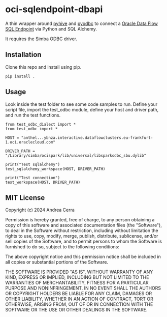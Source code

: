 oci-sqlendpoint-dbapi
================

A thin wrapper around [pyhive](<https://github.com/dropbox/PyHive>) and [pyodbc](https://github.com/mkleehammer/pyodbc>) to connect a [Oracle Data Flow SQL Endpoint](https://docs.oracle.com/en-us/iaas/data-flow/using/sql-endpoints.htm) via Python and SQL Alchemy.

It requires the Simba ODBC driver.

Installation
------------

Clone this repo and install using pip.

    pip install .

Usage
------------
Look inside the test folder to see some code samples to run. Define your script file, import the test_odbc module, define your host and driver path, and run the test functions.

    from test_odbc_dialect import *
    from test_odbc import *

    HOST = "anthel...ybnza.interactive.dataflowclusters.eu-frankfurt-1.oci.oraclecloud.com"

    DRIVER_PATH = "/Library/simba/ocispark/lib/universal/libsparkodbc_sbu.dylib"

    print("Test sqlalchemy")
    test_sqlalchemy_workspace(HOST, DRIVER_PATH)

    print("Test connection")
    test_workspace(HOST, DRIVER_PATH)

MIT License
------------

Copyright (c) 2024 Andrea Cerra

Permission is hereby granted, free of charge, to any person obtaining a copy
of this software and associated documentation files (the "Software"), to deal
in the Software without restriction, including without limitation the rights
to use, copy, modify, merge, publish, distribute, sublicense, and/or sell
copies of the Software, and to permit persons to whom the Software is
furnished to do so, subject to the following conditions:

The above copyright notice and this permission notice shall be included in all
copies or substantial portions of the Software.

THE SOFTWARE IS PROVIDED "AS IS", WITHOUT WARRANTY OF ANY KIND, EXPRESS OR
IMPLIED, INCLUDING BUT NOT LIMITED TO THE WARRANTIES OF MERCHANTABILITY,
FITNESS FOR A PARTICULAR PURPOSE AND NONINFRINGEMENT. IN NO EVENT SHALL THE
AUTHORS OR COPYRIGHT HOLDERS BE LIABLE FOR ANY CLAIM, DAMAGES OR OTHER
LIABILITY, WHETHER IN AN ACTION OF CONTRACT, TORT OR OTHERWISE, ARISING FROM,
OUT OF OR IN CONNECTION WITH THE SOFTWARE OR THE USE OR OTHER DEALINGS IN THE
SOFTWARE.
